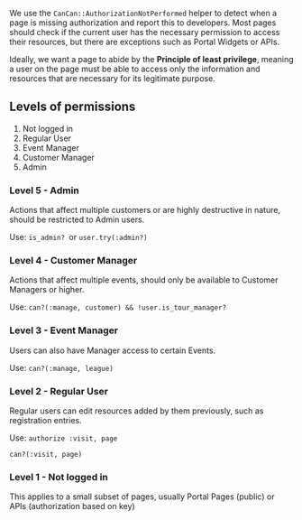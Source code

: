 We use the `CanCan::AuthorizationNotPerformed` helper to detect when a page is missing authorization and report this to developers. Most pages should check if the current user has the necessary permission to access their resources, but there are exceptions such as Portal Widgets or APIs.

Ideally, we want a page to abide by the **Principle of least privilege**, meaning a user on the page must be able to access only the information and resources that are necessary for its legitimate purpose.

## Levels of permissions
1. Not logged in
2. Regular User
3. Event Manager
4. Customer Manager
5. Admin

### Level 5 - Admin
Actions that affect multiple customers or are highly destructive in nature, should be restricted to Admin users.

Use: `is_admin? `or `user.try(:admin?)`

### Level 4 - Customer Manager
Actions that affect multiple events, should only be available to Customer Managers or higher.

Use: `can?(:manage, customer) && !user.is_tour_manager?`

### Level 3 - Event Manager
Users can also have Manager access to certain Events.

Use: `can?(:manage, league)`

### Level 2 - Regular User
Regular users can edit resources added by them previously, such as registration entries.

Use: `authorize :visit, page`

`can?(:visit, page)`

### Level 1 - Not logged in
This applies to a small subset of pages, usually Portal Pages (public) or APIs (authorization based on key) 